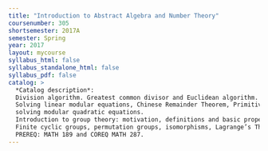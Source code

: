 ```yaml
---
title: "Introduction to Abstract Algebra and Number Theory"
coursenumber: 305
shortsemester: 2017A
semester: Spring
year: 2017
layout: mycourse
syllabus_html: false
syllabus_standalone_html: false
syllabus_pdf: false
catalog: >
  *Catalog description*:
  Division algorithm. Greatest common divisor and Euclidean algorithm.
  Solving linear modular equations, Chinese Remainder Theorem, Primitive roots,
  solving modular quadratic equations.
  Introduction to group theory: motivation, definitions and basic properties.
  Finite cyclic groups, permutation groups, isomorphisms, Lagrange’s Theorem.
  PREREQ: MATH 189 and COREQ MATH 287.
---
```

